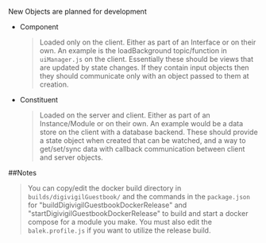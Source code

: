 
New Objects are planned for development
* Component
  >Loaded only on the client. Either as part of an Interface or on their own. An example is the loadBackground topic/function in `uiManager.js` on the client. Essentially these should be views that are updated by state changes. If they contain input objects then they should communicate only with an object passed to them at creation.
* Constituent
  >Loaded on the server and client. Either as part of an Instance/Module or on their own. An example would be a data store on the client with a database backend. These should provide a state object when created that can be watched, and a way to get/set/sync data with callback communication between client and server objects.
  >
##Notes

>  You can copy/edit the docker build directory in `builds/digivigilGuestbook/` and the commands in the `package.json` for "buildDigivigilGuestbookDockerRelease" and "startDigivigilGuestbookDockerRelease" to build and start a docker compose for a module you make. You must also edit the `balek.profile.js` if you want to utilize the release build.  
   